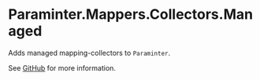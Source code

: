# Paraminter.Mappers.Collectors.Managed

Adds managed mapping-collectors to `Paraminter`.

See [GitHub](https://github.com/Paraminter/Paraminter.Mappers.Collectors.Managed) for more information.